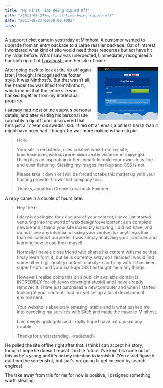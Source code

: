 ```yaml
---
title: "My First Time Being Ripped Off"
path: "/2011-08-27/my-first-time-being-ripped-off"
date: "2011-08-27T00:00:00.000Z"
tags:
---
```

A support ticket came in yesterday at <a href="https://minthost.com" target="_blank">Minthost</a>. A customer wanted to upgrade from an entry package to a Large reseller package. Out of interest, I wondered what kind of site would need those resources but not have hit my radar before. What I saw was unexpected, I immediately recognised a hack job rip off of <a href="http://localhostr.com">Localhostr</a>, another site of mine.

<a style="float:right; margin-left: 20px; width: 200px;" href="./images/ripoff.png"><img src="./images/ripoff-thumb.png" /></a>

After going back to look at the rip off again later, I thought I recognised the footer style. It was Minthost's. But that wasn't all, the header too was lifted from Minthost, which meant that the entire site was hacked together from my intellectual property.

I already had most of the culprit's personal details, and after visiting his personal site (probably a rip off too) I discovered that he's just a 17 year old swedish kid. I fired off an email, a bit less harsh than it might have been had I thought he was more malicious than stupid.

<blockquote>
Hello,

Your site, &lt;redacted&gt;, uses creative work from my site, localhostr.com, without permission and in violation of copyright. Using it as an inspiration or benchmark to build your own site is fine and even flattering. Stealing my images, markup and CSS is not.

Please take it down or I will be forced to take this matter up with your hosting provider (I own that company too).

Thanks,
Jonathan Cremin
Localhostr Founder
</blockquote>

A reply came in a couple of hours later.

<blockquote>Hey there,

I deeply apologize for using any of your content, I have just started venturing into the world of web design/development as a complete newbie and I found your site incredibly inspiring. I did not have, and do not have any intention of using your content for anything other than educational purposes, I was simply analyzing your practices and learning how to use them myself.

Normally I have a close friend who shares his content with me so that I may learn form it, but he is currently away so I decided I would find some other high-quality content to analyze and play with. It has been super helpful and your markup/CSS has taught me many things.

However I realize doing this on a publicly available domain is INCREDIBLY foolish (even downright stupid) and I have already removed it. I have just purchased a new computer and when I started looking at your content I had not yet set up a local development environment.

Your website is absolutely amazing, stable and is what pushed me into canceling my services with Site5 and made the move to Minthost.

I am deeply apologetic and I really hope I have not caused any trouble.

Thanks for understanding,
&lt;redacted&gt;
</blockquote>

He pulled the site offline right after that. I think I can accept his story, though I hope he doesn't repeat it in the future. I've kept his name out of this as he's young and it's not my intention to tarnish it. (You could figure it out from the screenshot, but that's not going to get indexed by search engines)

The take away from this for me for now is positive, I designed something worth stealing.
